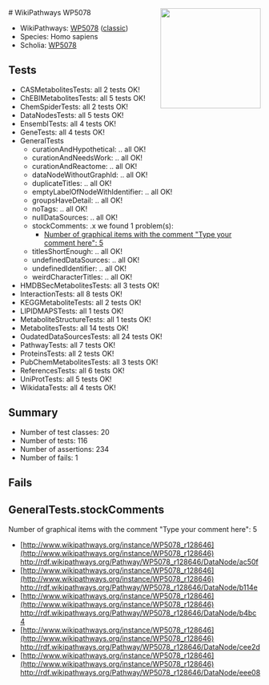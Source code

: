 <img style="float: right; width: 200px" src="https://upload.wikimedia.org/wikipedia/commons/thumb/8/83/Wplogo_with_text_500.png/640px-Wplogo_with_text_500.png" />
# WikiPathways WP5078

* WikiPathways: [WP5078](https://wikipathways.org/pathways/WP5078) ([classic](https://classic.wikipathways.org/instance/WP5078))
* Species: Homo sapiens
* Scholia: [WP5078](https://scholia.toolforge.org/wikipathways/WP5078)
## Tests
* CASMetabolitesTests: all 2 tests OK!
* ChEBIMetabolitesTests: all 5 tests OK!
* ChemSpiderTests: all 2 tests OK!
* DataNodesTests: all 5 tests OK!
* EnsemblTests: all 4 tests OK!
* GeneTests: all 4 tests OK!
* GeneralTests
    * curationAndHypothetical: .. all OK!
    * curationAndNeedsWork: .. all OK!
    * curationAndReactome: .. all OK!
    * dataNodeWithoutGraphId: .. all OK!
    * duplicateTitles: .. all OK!
    * emptyLabelOfNodeWithIdentifier: .. all OK!
    * groupsHaveDetail: .. all OK!
    * noTags: .. all OK!
    * nullDataSources: .. all OK!
    * stockComments: .x we found 1 problem(s):
        * [Number of graphical items with the comment "Type your comment here": 5](#6f4bfb2d)
    * titlesShortEnough: .. all OK!
    * undefinedDataSources: .. all OK!
    * undefinedIdentifier: .. all OK!
    * weirdCharacterTitles: .. all OK!
* HMDBSecMetabolitesTests: all 3 tests OK!
* InteractionTests: all 8 tests OK!
* KEGGMetaboliteTests: all 2 tests OK!
* LIPIDMAPSTests: all 1 tests OK!
* MetaboliteStructureTests: all 1 tests OK!
* MetabolitesTests: all 14 tests OK!
* OudatedDataSourcesTests: all 24 tests OK!
* PathwayTests: all 7 tests OK!
* ProteinsTests: all 2 tests OK!
* PubChemMetabolitesTests: all 3 tests OK!
* ReferencesTests: all 6 tests OK!
* UniProtTests: all 5 tests OK!
* WikidataTests: all 4 tests OK!


## Summary

* Number of test classes: 20
* Number of tests: 116
* Number of assertions: 234
* Number of fails: 1

## Fails

<a name="6f4bfb2d" />

## GeneralTests.stockComments

Number of graphical items with the comment "Type your comment here": 5

* [http://www.wikipathways.org/instance/WP5078_r128646](http://www.wikipathways.org/instance/WP5078_r128646) http://rdf.wikipathways.org/Pathway/WP5078_r128646/DataNode/ac50f
* [http://www.wikipathways.org/instance/WP5078_r128646](http://www.wikipathways.org/instance/WP5078_r128646) http://rdf.wikipathways.org/Pathway/WP5078_r128646/DataNode/b114e
* [http://www.wikipathways.org/instance/WP5078_r128646](http://www.wikipathways.org/instance/WP5078_r128646) http://rdf.wikipathways.org/Pathway/WP5078_r128646/DataNode/b4bc4
* [http://www.wikipathways.org/instance/WP5078_r128646](http://www.wikipathways.org/instance/WP5078_r128646) http://rdf.wikipathways.org/Pathway/WP5078_r128646/DataNode/cee2d
* [http://www.wikipathways.org/instance/WP5078_r128646](http://www.wikipathways.org/instance/WP5078_r128646) http://rdf.wikipathways.org/Pathway/WP5078_r128646/DataNode/eee08


